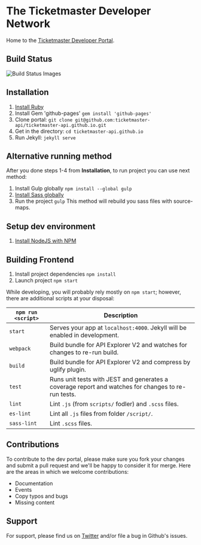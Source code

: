 # The Ticketmaster Developer Network

Home to the [Ticketmaster Developer Portal](http://developer.ticketmaster.com/).

##  Build Status
![Build Status Images](https://travis-ci.org/ticketmaster-api-staging/ticketmaster-api-staging.github.io.svg)

## Installation

1. [Install Ruby](http://rubyinstaller.org/)
2. Install Gem 'github-pages' `gem install 'github-pages'`
3. Clone portal:  `git clone git@github.com:ticketmaster-api/ticketmaster-api.github.io.git`
4. Get in the directory:  `cd ticketmaster-api.github.io`
5. Run Jekyll: `jekyll serve`

## Alternative running method

After you done steps 1-4 from **Installation**, to run project you can use next method:

1. Install Gulp globally `npm install --global gulp`
2. [Install Sass globally](http://sass-lang.com/install)
3. Run the project `gulp`
This method will rebuild you sass files with source-maps.

## Setup dev environment

1. [Install NodeJS with NPM](https://nodejs.org/uk/)

## Building Frontend

1. Install project dependencies `npm install`
2. Launch project `npm start` 

While developing, you will probably rely mostly on `npm start`; however, there are additional scripts at your disposal:

|`npm run <script>`|Description|
|------------------|-----------|
|`start`|Serves your app at `localhost:4000`. Jekyll will be enabled in development.|
|`webpack`|Build bundle for API Explorer V2 and watches for changes to re-run build.|
|`build`|Build bundle for API Explorer V2 and compress by uglify plugin.| 
|`test`|Runs unit tests with JEST and generates a coverage report and watches for changes to re-run tests.|
|`lint`|Lint `.js` (from `scripts/` fodler) and `.scss` files.|
|`es-lint`|Lint all `.js` files from folder `/script/`.|
|`sass-lint`|Lint `.scss` files.|

## Contributions

To contribute to the dev portal, please make sure you fork your changes and submit a pull request and we'll be happy to consider it for merge. Here are the areas in which we welcome contributions:


* Documentation
* Events
* Copy typos and bugs
* Missing content


## Support

For support, please find us on [Twitter](http://www.twitter.com/tmastertech) and/or file a bug in Github's issues.

